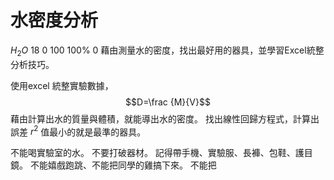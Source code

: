 # 水密度分析

$H_2O$
18
0
100
100%
0
藉由測量水的密度，找出最好用的器具，並學習Excel統整分析技巧。

使用excel 統整實驗數據， 
$$D=\frac {M}{V}$$
藉由計算出水的質量與體積，就能導出水的密度。
找出線性回歸方程式，計算出誤差 $r^2$ 值最小的就是最準的器具。

不能喝實驗室的水。
不要打破器材。
記得帶手機、實驗服、長褲、包鞋、護目鏡。
不能嬉戲跑跳、不能把同學的雞搞下來。
不能把